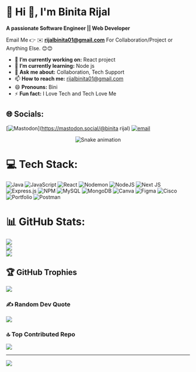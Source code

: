 # 💫 Hi 👋, I'm Binita Rijal
**A passionate Software Engineer || Web Developer**

Email Me 👉 ✉️ **rijalbinita01@gmail.com** For Collaboration/Project or Anything Else. 😊😊

- 🔭 **I’m currently working on:** React project
- 🌱 **I’m currently learning:** Node js
- 💬 **Ask me about:** Collaboration, Tech Support
- 📫 **How to reach me:** rijalbinita01@gmail.com
- 😄 **Pronouns:** Bini
- ⚡ **Fun fact:** I Love Tech and Tech Love Me

## 🌐 Socials:
[![Mastodon](https://img.shields.io/badge/-MASTODON-%232B90D9?logo=mastodon&logoColor=white)](https://mastodon.social/@binita rijal) [![email](https://img.shields.io/badge/Email-D14836?logo=gmail&logoColor=white)](mailto:rijalbinita01@gmail.com) 

<!-- Snake Game Repo View -->

<div align="center">
  <img src="https://profile-readme-generator.com/assets/snake.svg" alt="Snake animation" />
</div>

# 💻 Tech Stack:
![Java](https://img.shields.io/badge/java-%23ED8B00.svg?style=for-the-badge&logo=openjdk&logoColor=white) ![JavaScript](https://img.shields.io/badge/javascript-%23323330.svg?style=for-the-badge&logo=javascript&logoColor=%23F7DF1E) ![React](https://img.shields.io/badge/react-%2320232a.svg?style=for-the-badge&logo=react&logoColor=%2361DAFB) ![Nodemon](https://img.shields.io/badge/NODEMON-%23323330.svg?style=for-the-badge&logo=nodemon&logoColor=%BBDEAD) ![NodeJS](https://img.shields.io/badge/node.js-6DA55F?style=for-the-badge&logo=node.js&logoColor=white) ![Next JS](https://img.shields.io/badge/Next-black?style=for-the-badge&logo=next.js&logoColor=white) ![Express.js](https://img.shields.io/badge/express.js-%23404d59.svg?style=for-the-badge&logo=express&logoColor=%2361DAFB) ![NPM](https://img.shields.io/badge/NPM-%23CB3837.svg?style=for-the-badge&logo=npm&logoColor=white) ![MySQL](https://img.shields.io/badge/mysql-4479A1.svg?style=for-the-badge&logo=mysql&logoColor=white) ![MongoDB](https://img.shields.io/badge/MongoDB-%234ea94b.svg?style=for-the-badge&logo=mongodb&logoColor=white) ![Canva](https://img.shields.io/badge/Canva-%2300C4CC.svg?style=for-the-badge&logo=Canva&logoColor=white) ![Figma](https://img.shields.io/badge/figma-%23F24E1E.svg?style=for-the-badge&logo=figma&logoColor=white) ![Cisco](https://img.shields.io/badge/cisco-%23049fd9.svg?style=for-the-badge&logo=cisco&logoColor=black) ![Portfolio](https://img.shields.io/badge/Portfolio-%23000000.svg?style=for-the-badge&logo=firefox&logoColor=#FF7139) ![Postman](https://img.shields.io/badge/Postman-FF6C37?style=for-the-badge&logo=postman&logoColor=white)
# 📊 GitHub Stats:
![](https://github-readme-stats.vercel.app/api?username=binitarijal&theme=onedark&hide_border=false&include_all_commits=true&count_private=false)<br/>
![](https://nirzak-streak-stats.vercel.app/?user=binitarijal&theme=onedark&hide_border=false)<br/>
![](https://github-readme-stats.vercel.app/api/top-langs/?username=binitarijal&theme=onedark&hide_border=false&include_all_commits=true&count_private=false&layout=compact)

## 🏆 GitHub Trophies
![](https://github-profile-trophy.vercel.app/?username=binitarijal&theme=radical&no-frame=false&no-bg=true&margin-w=4)

### ✍️ Random Dev Quote
![](https://quotes-github-readme.vercel.app/api?type=horizontal&theme=radical)

### 🔝 Top Contributed Repo
![](https://github-contributor-stats.vercel.app/api?username=binitarijal&limit=5&theme=dark&combine_all_yearly_contributions=true)

---
[![](https://visitcount.itsvg.in/api?id=binitarijal&icon=0&color=0)](https://visitcount.itsvg.in)

<!-- Proudly created with GPRM ( https://gprm.itsvg.in ) -->

